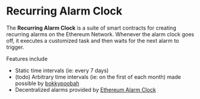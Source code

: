 # Recurring Alarm Clock

The **Recurring Alarm Clock** is a suite of smart contracts for creating recurring alarms on the Ethereum Network. Whenever the alarm clock goes off, it executes a customized task and then waits for the next alarm to trigger.

Features include

- Static time intervals (ie: every 7 days)
- (todo) Arbitrary time intervals (ie: on the first of each month) made possible by [bokkypoobah](https://github.com/bokkypoobah/BokkyPooBahsDateTimeLibrary)
- Decentralized alarms provided by [Ethereum Alarm Clock](https://www.ethereum-alarm-clock.com/)

